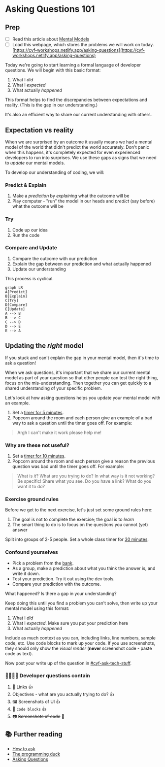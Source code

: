 # Asking Questions 101

## Prep

- [ ] Read this article about [Mental Models](https://jamesclear.com/mental-models)
- [ ] Load this webpage, which stores the problems we will work on today. [https://cyf-workshops.netlify.app/asking-questions](https://cyf-workshops.netlify.app/asking-questions)

Today we're going to start learning a formal language of developer questions. We will begin with this basic format:

1. What I _did_
1. What I _expected_
1. What actually _happened_

This format helps to find the discrepancies between expectations and reality. (This is the gap in our understanding.)

It's also an efficient way to share our current understanding with others.

## Expectation vs reality

When we are surprised by an outcome it usually means we had a mental model of the world that didn't predict the world accurately. Don't panic when this happens, it's completely expected for even experienced developers to run into surprises. We use these gaps as signs that we need to _update_ our mental models.

To develop our understanding of coding, we will:

### Predict & Explain

1. Make a _prediction_ by _explaining_ what the outcome will be
1. Play computer - "run" the model in our heads and _predict_ (say before) what the outcome will be

### Try

1. Code up our idea
1. Run the code

### Compare and Update

1. Compare the outcome with our prediction
1. Explain the gap between our prediction and what actually happened
1. Update our understanding

This process is cyclical.

```mermaid
graph LR
A[Predict]
B[Explain]
C[Try]
D[Compare]
E[Update]
A --> B
B --> C
C --> D
D --> E
E --> A
```

## Updating the _right_ model

If you stuck and can't explain the gap in your mental model, then it's time to ask a question!

When we ask questions, it's important that we share our current mental model as part of your question so that other people can test the right thing, focus on the mis-understanding. Then together you can get quickly to a shared understanding of your specific problem.

Let's look at how asking questions helps you update your mental model with an example.

<!--{{<note type="activity" title="Inversion, 5m" >}}-->

1. Set a [timer for 5 minutes](https://www.google.com/search?q=timer+for+10+minutes).
2. Popcorn around the room and each person give an example of a bad way to ask a question until the timer goes off. For example:

> Argh I can't make it work please help me!

<!--{{</note>}}-->

### Why are these not useful?

<!--{{<note type="activity" title="Inversion 2, 10m" >}}-->

1.  Set a [timer for 10 minutes](https://www.google.com/search?q=timer+for+10+minutes).
2.  Popcorn around the room and each person give a reason the previous question was bad until the timer goes off. For example:

> What is _it_? What are you trying to do? In what way is it not working? Be specific! Share what you see. Do you have a link? What do you want it to do?

 <!--{{</note>}}-->

### Exercise ground rules

Before we get to the next exercise, let's just set some ground rules here:

1. The goal is not to complete the exercise; the goal is to _learn_
1. The smart thing to do is to focus on the questions you cannot (yet) answer

<!--{{<note type="activity" title="Framing questions systematically, 30m" >}}-->

Split into groups of 2-5 people.
Set a whole class timer for [30 minutes](https://www.google.com/search?q=timer+for+30+minutes).

### Confound yourselves

- Pick a problem from the [bank](https://cyf-workshops.netlify.app/asking-questions#problem-bank).
- As a group, make a prediction about what you think the answer is, and write it down.
- Test your prediction. Try it out using the dev tools.
- Compare your prediction with the outcome.

What happened? Is there a gap in your understanding?

Keep doing this until you find a problem you can't solve, then write up your mental model using this format:

1. What I _did_
1. What I _expected_. Make sure you put your prediction here
1. What actually _happened_

Include as much context as you can, including links, line numbers, sample code, etc. Use code blocks to mark up your code. If you use screenshots, they should only show the _visual render_ (**never** screenshot code - paste code as text).

Now post your write up of the question in [#cyf-ask-tech-stuff](https://codeyourfuture.slack.com/archives/C59R2722F).

<!--{{</note>}}-->

### 🧑🏾‍💻🙋 Developer questions contain

1. 🔗 Links 👍
1. Objectives - what are you actually trying to do? 👍
1. 🖼️ Screenshots of UI 👍
1. 📝 `Code blocks` 👍
1. 📷 ~~Screenshots of code~~ 🙅

## 📚 Further reading

- [How to ask](https://stackoverflow.com/help/how-to-ask)
- [The programming duck](https://rubberduckdebugging.com/)
- [Asking Questions](https://curriculum.codeyourfuture.io/guides/asking-questions/)
